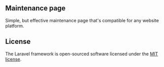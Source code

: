 
## Maintenance page

Simple, but effective maintenance page that's compatible for any website platform.

## License

The Laravel framework is open-sourced software licensed under the [MIT license](http://opensource.org/licenses/MIT).
